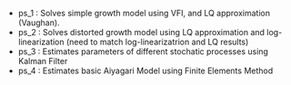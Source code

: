 
- ps_1 : Solves simple growth model using VFI, and LQ approximation (Vaughan).
- ps_2 : Solves distorted growth model using LQ approximation and log-linearization (need to match log-linearizatrion and LQ results)
- ps_3 : Estimates parameters of different stochatic processes using Kalman Filter
- ps_4 : Estimates basic Aiyagari Model using Finite Elements Method
